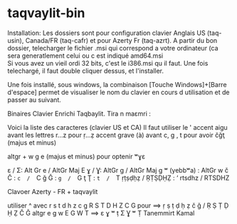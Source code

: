 # taqvaylit-bin

Installation:
Les dossiers sont pour configuration clavier Anglais US (taq-usin),  Canada/FR (taq-cafr) et pour Azerty Fr (taq-azrt). 
A partir du bon dossier, telecharger le fichier .msi qui correspond a votre ordinateur
(ca sera generatlement celui ou c est indiqué amd64.msi  
Si vous avez un vieil ordi 32 bits, c'est le i386.msi qu il faut.
Une fois telechargé, il faut double cliquer dessus, et l'installer.

Une fois installé, sous windows, la combinaison [Touche Windows]+[Barre d'espace] permet de visualiser le nom du clavier en cours d utilisation et de passer au suivant.


Binaires 
Clavier Enrichi Taqbaylit.  Tira n maεmri :

Voici la liste des caracteres (clavier US et CA)
  Il faut utiliser le ' accent aigu  avant les lettres r...z pour ṛ...ẓ
  accent grave (à) avant c, g , t  pour avoir čǧţ  (majus et minus)
  
  altgr + w g e  (majus et minus) pour optenir ʷɣε

ε / Σ:  Alt Gr  e / AltGr Maj E
ɣ / Ɣ: AltGr g / AltGr Maj g
ʷ  (yebbʷa) :  AltGr  w
č  Č  :  `c  /  `C
ǧ Ǧ :  `g  /  `G
ţ Ţ :   `t  /  `T
ṛṭṣḍḥẓ / ṚṬṢḌḤẒ   :  ‘ rtsdhz / RTSDHZ

Clavoer Azerty - FR + taqvaylit

utiliser ^ avec  r s t d h z c g R S T D H Z C G pour ==>  ṛ  ṣ  ṭ  ḍ  ḥ ẓ č ǧ / Ṛ Ṣ Ṭ Ḍ Ḥ Ẓ Č Ǧ
altgr e g w  E G W T ==> ε ɣ ʷ ṭ    Σ Ɣ ʷ Ṭ
Tanemmirt
Kamal
